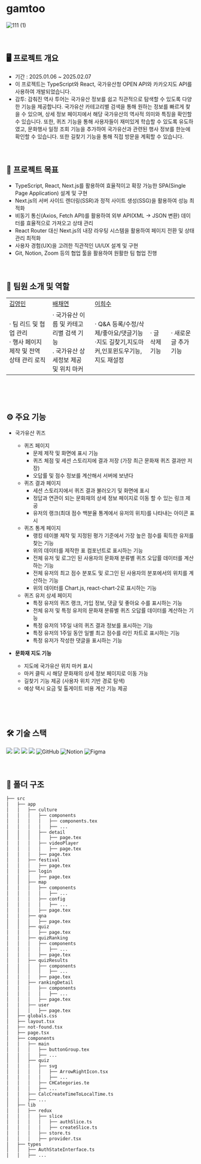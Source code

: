 # gamtoo
![111 (1)](https://github.com/user-attachments/assets/8ba9a856-0e46-4cc1-a28a-386d536320e7)
<br><br><br>

## 🖥️ 프로젝트 개요
- 기간 : 2025.01.06 ~ 2025.02.07
- 이 프로젝트는 TypeScript와 React, 국가유산청 OPEN API와 카카오지도 API를 사용하여 개발되었습니다.
- 감투: 감춰진 역사 투어는 국가유산 정보를 쉽고 직관적으로 탐색할 수 있도록 다양한 기능을 제공합니다. 국가유산 카테고리별 검색을 통해 원하는 정보를 빠르게 찾을 수 있으며, 상세 정보 페이지에서 해당 국가유산의 역사적 의미와 특징을 확인할 수 있습니다. 또한, 퀴즈 기능을 통해 사용자들이 재미있게 학습할 수 있도록 유도하였고, 문화행사 일정 조회 기능을 추가하여 국가유산과 관련된 행사 정보를 한눈에 확인할 수 있습니다. 또한 길찾기 기능을 통해 직접 방문을 계획할 수 있습니다.
<br><br><br>

## 🎯 프로젝트 목표
- TypeScript, React, Next.js를 활용하여 효율적이고 확장 가능한 SPA(Single Page Application) 설계 및 구현
- Next.js의 서버 사이드 렌더링(SSR)과 정적 사이트 생성(SSG)을 활용하여 성능 최적화
- 비동기 통신(Axios, Fetch API)를 활용하여 외부 API(XML → JSON 변환) 데이터를 효율적으로 가져오고 상태 관리
- React Router 대신 Next.js의 내장 라우팅 시스템을 활용하여 페이지 전환 및 상태 관리 최적화
- 사용자 경험(UX)을 고려한 직관적인 UI/UX 설계 및 구현
- Git, Notion, Zoom 등의 협업 툴을 활용하여 원활한 팀 협업 진행
<br><br><br>

## 👥 팀원 소개 및 역할
<center>
<table>
  <tbody>
    <tr>
    </tr>
    <center>
    <tr>
      <td><a href="https://github.com/kimyougmin">김영민</a></td>
      <td><a href="https://github.com/chaeee1">배채연</a></td>
      <td><a href="https://github.com/lee123so">이희수</a></td>
    </tr>
      <tr>
      <td><a>· 팀 리드 및 협업 관리<br>· 행사 페이지 제작 및 전역 상태 관리 로직</a></td>
      <td><a>· 국가유산 이름 및 카테고리별 검색 기능<br>. 국가유산 상세정보 제공 및 위치 마커</a></td>
      <td><a>· Q&A 등록/수정/삭제/좋아요/댓글기능<br>·지도 길찾기,지도마커,인포윈도우기능,지도 재설정</a></td>
      <td><a>· 글 삭제 기능</a></td>
      <td><a>· 새로운 글 추가 기능</a></td>
    </tr>
  </tbody>
</table>
</center>
<br><br><br>

## ⚙️ 주요 기능
- 국가유산 퀴즈
  - 퀴즈 페이지
    - 문제 제작 및 화면에 표시 기능
    - 퀴즈 체점 및 세션 스토리지에 결과 저장 (가장 최근 문화재 퀴즈 결과만 저장)
    - 오답률 및 점수 정보를 계산해서 서버에 보낸다
  - 퀴즈 결과 페이지
    - 세션 스토리지에서 퀴즈 결과 불러오기 및 화면에 표시
    - 정답과 연관이 되는 문화재의 상세 정보 페이지로 이동 할 수 있는 링크 제공
    - 유저의 랭크(최대 점수 백분율 통계에서 유저의 위치)를 나타내는 아이콘 표시
  - 퀴즈 통계 페이지
    - 랭킹 테이블 제작 및 지정된 평가 기준에서 가장 높은 점수를 획득한 유저를 찾는 기능
    - 위의 데이터를 제작한 표 컴포넌트로 표시하는 기능
    - 전체 유저 및 로그인 된 사용자의 문화재 분류별 퀴즈 오답률 데이터를 계산하는 기능
    - 전체 유저의 최고 점수 분포도 및 로그인 된 사용자의 분포에서의 위치를 계산하는 기능
    - 위의 데이터를 Chart.js, react-chart-2로 표시하는 기능
  - 퀴즈 유저 상세 페이지
    - 특정 유저의 퀴즈 랭크, 가입 정보, 댓글 및 좋아요 수를 표시하는 기능
    - 전체 유저 및 특정 유저의 문화재 분류별 퀴즈 오답률 데이터를 계산하는 기능
    - 특정 유저의 1주일 내의 퀴즈 결과 정보를 표시하는 기능
    - 특정 유저의 1주일 동안 일별 최고 점수를 라인 차트로 표시하는 기능
    - 특정 유저가 작성한 댓글을 표시하는 기능

- **문화재 지도 기능**
  - 지도에 국가유산 위치 마커 표시
  - 마커 클릭 시 해당 문화재의 상세 정보 페이지로 이동 가능
  - 길찾기 기능 제공 (사용자 위치 기반 경로 탐색)
  - 예상 택시 요금 및 톨게이트 비용 계산 기능 제공

<br><br><br>

## 🛠️ 기술 스택
<img src="https://img.shields.io/badge/html5-E34F26?style=for-the-badge&logo=html5&logoColor=white"> <img src="https://img.shields.io/badge/css-1572B6?style=for-the-badge&logo=css3&logoColor=white"> <img src="https://img.shields.io/badge/javascript-F7DF1E?style=for-the-badge&logo=javascript&logoColor=black">
<img src="https://img.shields.io/badge/Vercel-%23000000?style=for-the-badge&logo=vercel&logoColor=white"/>
 <img alt="GitHub" src ="https://img.shields.io/badge/GitHub-181717.svg?&style=for-the-badge&logo=GitHub&logoColor=white"/> ![Notion](https://img.shields.io/badge/Notion-%23000000.svg?style=for-the-badge&logo=notion&logoColor=white) ![Figma](https://img.shields.io/badge/figma-%23F24E1E.svg?style=for-the-badge&logo=figma&logoColor=white)
<br><br><br>


## 📁 폴더 구조
```bash
├── src
│   ├── app
│   │   ├── culture
│   │   │   ├── components
│   │   │   │   ├── components.tex
│   │   │   │   ├── ...
│   │   │   ├── detail
│   │   │   │   ├── page.tex
│   │   │   ├── videoPlayer
│   │   │   │   ├── page.tex
│   │   │   ├── page.tex
│   │   ├── festival
│   │   │   ├── page.tex
│   │   ├── login
│   │   │   ├── page.tex
│   │   ├── map
│   │   │   ├── components
│   │   │   │   ├── ...
│   │   │   ├── config
│   │   │   │   ├── ...
│   │   │   ├── page.tex
│   │   ├── qna
│   │   │   ├── page.tex
│   │   ├── quiz
│   │   │   ├── page.tex
│   │   ├── quizRanking
│   │   │   ├── components
│   │   │   │   ├── ...
│   │   │   ├── page.tex
│   │   ├── quizResults
│   │   │   ├── components
│   │   │   │   ├── ...
│   │   │   ├── page.tex
│   │   ├── rankingDetail
│   │   │   ├── components
│   │   │   │   ├── ...
│   │   │   ├── page.tex
│   │   ├── user
│   │   │   ├── page.tex
│   ├── globals.css
│   ├── layout.tsx
│   ├── not-found.tsx
│   ├── page.tsx
│   ├── components
│   │   ├── main
│   │   │   ├── buttonGroup.tex
│   │   │   ├── ...
│   │   ├── quiz
│   │   │   ├── svg
│   │   │   │   ├── ArrowRightIcon.tsx
│   │   │   │   ├── ...
│   │   │   ├── CHCategories.te
│   │   │   ├── ...
│   │   ├── CalcCreateTimeToLocalTime.ts
│   │   ├── ...
│   ├── lib
│   │   ├── redux
│   │   │   ├── slice
│   │   │   │   ├── authSlice.ts
│   │   │   │   ├── createSlice.ts
│   │   │   ├── store.ts
│   │   │   ├── provider.tsx
│   ├── types
│   │   ├── AuthStateInterface.ts
│   │   ├── ...
``` 
